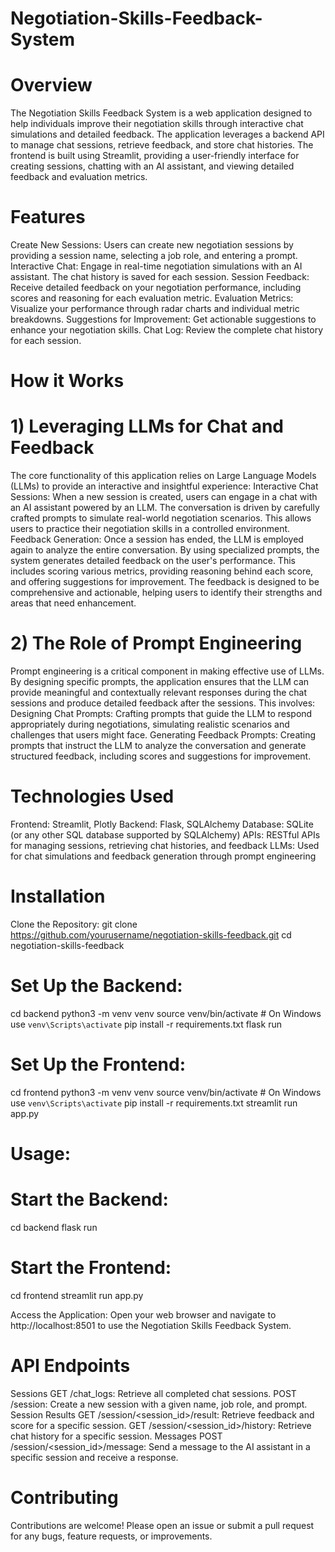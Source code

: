 # Negotiation-Skills-Feedback-System

# Overview
The Negotiation Skills Feedback System is a web application designed to help individuals improve their negotiation skills through interactive chat simulations and detailed feedback. The application leverages a backend API to manage chat sessions, retrieve feedback, and store chat histories. The frontend is built using Streamlit, providing a user-friendly interface for creating sessions, chatting with an AI assistant, and viewing detailed feedback and evaluation metrics.

# Features
Create New Sessions: Users can create new negotiation sessions by providing a session name, selecting a job role, and entering a prompt.
Interactive Chat: Engage in real-time negotiation simulations with an AI assistant. The chat history is saved for each session.
Session Feedback: Receive detailed feedback on your negotiation performance, including scores and reasoning for each evaluation metric.
Evaluation Metrics: Visualize your performance through radar charts and individual metric breakdowns.
Suggestions for Improvement: Get actionable suggestions to enhance your negotiation skills.
Chat Log: Review the complete chat history for each session.

# How it Works
# 1) Leveraging LLMs for Chat and Feedback
The core functionality of this application relies on Large Language Models (LLMs) to provide an interactive and insightful experience:
Interactive Chat Sessions: When a new session is created, users can engage in a chat with an AI assistant powered by an LLM. The conversation is driven by carefully crafted prompts to simulate real-world negotiation scenarios. This allows users to practice their negotiation skills in a controlled environment.
Feedback Generation: Once a session has ended, the LLM is employed again to analyze the entire conversation. By using specialized prompts, the system generates detailed feedback on the user's performance. This includes scoring various metrics, providing reasoning behind each score, and offering suggestions for improvement. The feedback is designed to be comprehensive and actionable, helping users to identify their strengths and areas that need enhancement.

 # 2) The Role of Prompt Engineering
Prompt engineering is a critical component in making effective use of LLMs. By designing specific prompts, the application ensures that the LLM can provide meaningful and contextually relevant responses during the chat sessions and produce detailed feedback after the sessions. This involves:
Designing Chat Prompts: Crafting prompts that guide the LLM to respond appropriately during negotiations, simulating realistic scenarios and challenges that users might face.
Generating Feedback Prompts: Creating prompts that instruct the LLM to analyze the conversation and generate structured feedback, including scores and suggestions for improvement.

# Technologies Used
Frontend: Streamlit, Plotly
Backend: Flask, SQLAlchemy
Database: SQLite (or any other SQL database supported by SQLAlchemy)
APIs: RESTful APIs for managing sessions, retrieving chat histories, and feedback
LLMs: Used for chat simulations and feedback generation through prompt engineering



# Installation

Clone the Repository:
git clone https://github.com/yourusername/negotiation-skills-feedback.git
cd negotiation-skills-feedback

# Set Up the Backend:
cd backend
python3 -m venv venv
source venv/bin/activate  # On Windows use `venv\Scripts\activate`
pip install -r requirements.txt
flask run

# Set Up the Frontend:
cd frontend
python3 -m venv venv
source venv/bin/activate  # On Windows use `venv\Scripts\activate`
pip install -r requirements.txt
streamlit run app.py

# Usage:
# Start the Backend:
cd backend
flask run
# Start the Frontend:
cd frontend
streamlit run app.py

Access the Application:
Open your web browser and navigate to http://localhost:8501 to use the Negotiation Skills Feedback System.

# API Endpoints
Sessions
GET /chat_logs: Retrieve all completed chat sessions.
POST /session: Create a new session with a given name, job role, and prompt.
Session Results
GET /session/<session_id>/result: Retrieve feedback and score for a specific session.
GET /session/<session_id>/history: Retrieve chat history for a specific session.
Messages
POST /session/<session_id>/message: Send a message to the AI assistant in a specific session and receive a response.


# Contributing
Contributions are welcome! Please open an issue or submit a pull request for any bugs, feature requests, or improvements.
